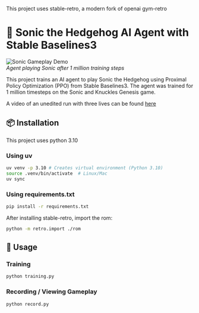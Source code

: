This project uses stable-retro, a modern fork of openai gym-retro

# 🦔 Sonic the Hedgehog AI Agent with Stable Baselines3

![Sonic Gameplay Demo](gameplay.gif)  
_Agent playing Sonic after 1 million training steps_

This project trains an AI agent to play Sonic the Hedgehog using Proximal Policy Optimization (PPO) from Stable Baselines3. The agent was trained for 1 million timesteps on the Sonic and Knuckles Genesis game.

A video of an unedited run with three lives can be found [here](recordings_sonic_knuckles/output.mp4)

## 📦 Installation

This project uses python 3.10

### Using uv

```bash
uv venv -p 3.10 # Creates virtual environment (Python 3.10)
source .venv/bin/activate  # Linux/Mac
uv sync
```

### Using requirements.txt

```bash
pip install -r requirements.txt
```

After installing stable-retro, import the rom:
```bash
python -m retro.import ./rom
```

## 🚀 Usage

### Training

```bash
python training.py
```

### Recording / Viewing Gameplay

```bash
python record.py
```
